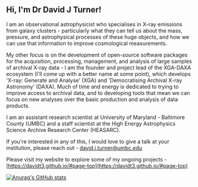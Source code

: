 ## Hi, I'm Dr David J Turner!

I am an observational astrophysicist who specialises in X-ray emissions from galaxy clusters - particularly what they can tell us about the mass, pressure, and astrophysical processes of these huge objects, and how we can use that information to improve cosmological measurements. 

My other focus is on the development of open-source software packages for the acquisition, processing, management, and analysis of large samples of archival X-ray data - I am the founder and project lead of the XGA-DAXA ecosystem (I'll come up with a better name at some point), which develops 'X-ray: Generate and Analyse' (XGA) and 'Democratising Archival X-ray Astronomy' (DAXA). Much of time and energy is dedicated to trying to improve access to archival data, and to developing tools that mean we can focus on new analyses over the basic production and analysis of data products. 

I am an assistant research scientist at University of Maryland - Baltimore County (UMBC) and a staff scientist at the High Energy Astrophysics Science Archive Research Center (HEASARC).

If you're interested in any of this, I would love to give a talk at your institution, please reach out - david.j.turner@umbc.edu

Please visit my website to explore some of my ongoing projects - [https://davidt3.github.io/#page-top](https://davidt3.github.io/#page-top)

[![Anurag's GitHub stats](https://github-readme-stats.vercel.app/api?username=DavidT3)](https://github.com/anuraghazra/github-readme-stats)
